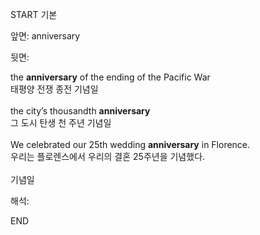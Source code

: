 START
기본

앞면:
anniversary


뒷면:
<div>the <strong>anniversary</strong> of the ending of the Pacific War </div><div><div>태평양 전쟁 종전 기념일</div></div><div><br></div><div><div>the city’s thousandth <strong>anniversary</strong> </div><div><div>그 도시 탄생 천 주년 기념일</div></div></div><div><br></div><div><div>We celebrated our 25th wedding <strong>anniversary</strong> in Florence. </div><div><div>우리는 플로렌스에서 우리의 결혼 25주년을 기념했다.</div></div></div><div><br></div><div>기념일</div>


해석:
<!--ID: 1746614453416-->
END